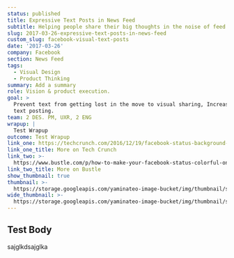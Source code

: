 ```yaml
---
status: published
title: Expressive Text Posts in News Feed
subtitle: Helping people share their big thoughts in the noise of feed.
slug: 2017-03-26-expressive-text-posts-in-news-feed
custom_slug: facebook-visual-text-posts
date: '2017-03-26'
company: Facebook
section: News Feed
tags:
  - Visual Design
  - Product Thinking
summary: Add a summary
role: Vision & product execution.
goal: >
  Prevent text from getting lost in the move to visual sharing, Increase overall
  text posting.
team: 2 DES. PM, UXR, 2 ENG
wrapup: |
  Test Wrapup
outcome: Test Wrapup
link_one: https://techcrunch.com/2016/12/19/facebook-status-background-color/
link_one_title: More on Tech Crunch
link_two: >-
  https://www.bustle.com/p/how-to-make-your-facebook-status-colorful-on-iphone-up-your-ios-posting-game-48974
link_two_title: More on Bustle
show_thumbnail: true
thumbnail: >-
  https://storage.googleapis.com/yaminateo-image-bucket/img/thumbnail/satp_1x1.jpg
wide_thumbnail: >-
  https://storage.googleapis.com/yaminateo-image-bucket/img/thumbnail/satp_2x1.jpg
---
```

## Test Body
sajglkdsajglka